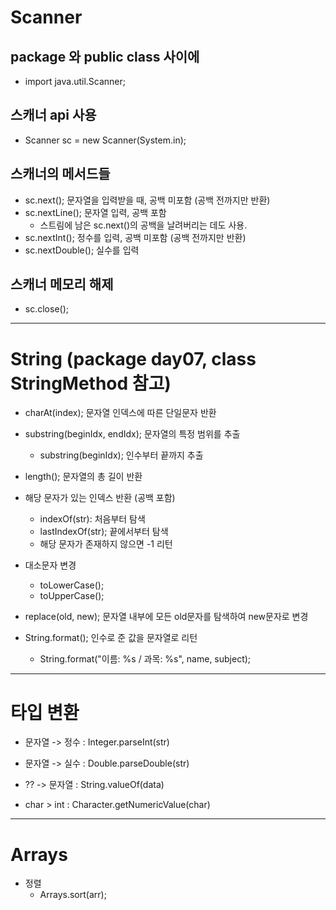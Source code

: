# Scanner

## package 와 public class 사이에
+ import java.util.Scanner;

## 스캐너 api 사용
+ Scanner sc = new Scanner(System.in);

## 스캐너의 메서드들
+ sc.next(); 문자열을 입력받을 때, 공백 미포함 (공백 전까지만 반환)
+ sc.nextLine(); 문자열 입력, 공백 포함
   - 스트림에 남은 sc.next()의 공백을 날려버리는 데도 사용.
+ sc.nextInt(); 정수를 입력, 공백 미포함 (공백 전까지만 반환)
+ sc.nextDouble(); 실수를 입력

## 스캐너 메모리 해제
+ sc.close(); 

----------------------------------------------------------------------

# String (package day07, class StringMethod 참고)
+ charAt(index); 문자열 인덱스에 따른 단일문자 반환

+ substring(beginIdx, endIdx); 문자열의 특정 범위를 추출
   - substring(beginIdx); 인수부터 끝까지 추출

+ length(); 문자열의 총 길이 반환

+ 해당 문자가 있는 인덱스 반환 (공백 포함)
   - indexOf(str): 처음부터 탐색
   - lastIndexOf(str); 끝에서부터 탐색 
   - 해당 문자가 존재하지 않으면 -1 리턴

+ 대소문자 변경
  - toLowerCase();
  - toUpperCase();

+ replace(old, new); 문자열 내부에 모든 old문자를 탐색하여 new문자로 변경

+ String.format(); 인수로 준 값을 문자열로 리턴
  - String.format("이름: %s / 과목: %s", name, subject);

----------------------------------------------------------------------

# 타입 변환
  - 문자열 -> 정수 : Integer.parseInt(str)
  - 문자열 -> 실수 : Double.parseDouble(str)
  - ??   -> 문자열 : String.valueOf(data)

  - char > int : Character.getNumericValue(char)


----------------------------------------------------------------------

# Arrays
+ 정렬
  - Arrays.sort(arr);